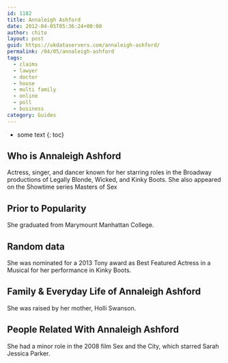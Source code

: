 ```yaml
---
id: 1182
title: Annaleigh Ashford
date: 2012-04-05T05:36:24+00:00
author: chito
layout: post
guid: https://ukdataservers.com/annaleigh-ashford/
permalink: /04/05/annaleigh-ashford
tags:
  - claims
  - lawyer
  - doctor
  - house
  - multi family
  - online
  - poll
  - business
category: Guides
---
```


* some text
{: toc}


## Who is  Annaleigh Ashford
                  
                  
                  
Actress, singer, and dancer known for her starring roles in the Broadway productions of Legally Blonde, Wicked, and Kinky Boots. She also appeared on the Showtime series Masters of Sex 
                  
                
                
                
## Prior to Popularity 
                  
                  
                  
She graduated from Marymount Manhattan College.
                  
                
                
                
## Random data 
                  
                  
                  
She was nominated for a 2013 Tony award as Best Featured Actress in a Musical for her performance in Kinky Boots.
                  
                
                
                
## Family & Everyday Life of Annaleigh Ashford
                  
                  
                  
She was raised by her mother, Holli Swanson.
                  
                
                
                
## People Related With  Annaleigh Ashford
                  
                  
                  
She had a minor role in the 2008 film Sex and the City, which starred Sarah Jessica Parker.
                  
                
              
            
          
          
          
    
    
  
